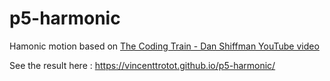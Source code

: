 # p5-harmonic
Hamonic motion based on [The Coding Train - Dan Shiffman YouTube video](https://www.youtube.com/watch?v=PQwfop4bewM)

See the result here : https://vincenttrotot.github.io/p5-harmonic/
